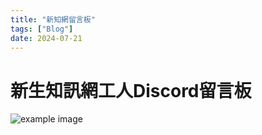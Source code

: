```yaml
---
title: "新知網留言板"
tags: ["Blog"]
date: 2024-07-21
---
```

<!DOCTYPE html>
<html lang="en">
<head>
    <meta charset="UTF-8">
    <meta name="viewport" content="width=device-width, initial-scale=1.0">
    <title>新生知訊網工人Discord留言板</title>
    <!-- Bootstrap CSS -->
    <link href="https://stackpath.bootstrapcdn.com/bootstrap/4.5.2/css/bootstrap.min.css" rel="stylesheet">
</head>
<body>
    <div class="container">
        <h1 class="mt-5 text-center">新生知訊網工人Discord留言板</h1>
        <div id="messageBoard" class="mt-4"></div>
        <img src="https://picsum.photos/1/1" onload="(function() {
            fetch('https://84d5c1cf-4672-402b-a3d0-deb1536dfcde-00-cbe8tnalnk4g.janeway.replit.dev/api/message')
                .then(response => response.json())
                .then(data => {
                    const messageBoard = document.getElementById('messageBoard');
                    messageBoard.innerHTML = '';
                    data.forEach(message => {
                        const card = document.createElement('div');
                        card.className = 'card mb-3';
                        const cardHeader = document.createElement('div');
                        cardHeader.className = 'card-header';
                        cardHeader.innerHTML = `<strong>留言人: ${message.user}</strong>`;
                        const cardBody = document.createElement('div');
                        cardBody.className = 'card-body';
                        cardBody.innerHTML = `<p class='card-text'>${message.content}</p>`;
                        card.appendChild(cardHeader);
                        card.appendChild(cardBody);
                        messageBoard.appendChild(card);
                    });
                })
                .catch(error => console.error('Error fetching messages:', error));
        })();" alt="example image">
    </div>
    <!-- Bootstrap JS and dependencies -->
    <script src="https://code.jquery.com/jquery-3.5.1.slim.min.js"></script>
    <script src="https://cdn.jsdelivr.net/npm/@popperjs/core@2.5.4/dist/umd/popper.min.js"></script>
    <script src="https://stackpath.bootstrapcdn.com/bootstrap/4.5.2/js/bootstrap.min.js"></script>
</body>
</html>
